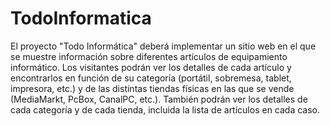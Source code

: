 # TodoInformatica
El proyecto "Todo Informática" deberá implementar un sitio web en el que se muestre información sobre diferentes artículos de equipamiento informático. 
Los visitantes podrán ver los detalles de cada artículo y encontrarlos en función de su categoría (portátil, sobremesa, tablet, impresora, etc.) y 
de las distintas tiendas físicas en las que se vende (MediaMarkt, PcBox, CanalPC, etc.). 
También podrán ver los detalles de cada categoría y de cada tienda, incluida la lista de artículos en cada caso.

